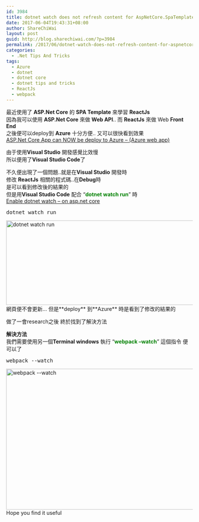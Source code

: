 ```yaml
---
id: 3984
title: dotnet watch does not refresh content for AspNetCore.SpaTemplates React / Angular
date: 2017-06-04T19:43:31+08:00
author: ShareChiWai
layout: post
guid: http://blog.sharechiwai.com/?p=3984
permalink: /2017/06/dotnet-watch-does-not-refresh-content-for-aspnetcore-spatemplates-react-angular/
categories:
  - .Net Tips And Tricks
tags:
  - Azure
  - dotnet
  - dotnet core
  - dotnet tips and tricks
  - ReactJs
  - webpack
---
```

最近使用了 **ASP.Net Core** 的 **SPA Template** 來學習 **ReactJs**  
因為我可以使用 **ASP.Net Core** 來做 **Web API**.. 而 **ReactJs** 來做 Web **Front End**  
之後便可以deploy到 **Azure** 十分方便.. 又可以很快看到效果  
<a href="https://blog.sharechiwai.com/2017/05/asp-net-core-app-can-now-be-deploy-to-azure-azure-web-app/" rel="bookmark">ASP.Net Core App can NOW be deploy to Azure – (Azure web app)</a>

由于使用**Visual Studio** 開發感覺比效慢  
所以便用了**Visual Studio Code**了

不久便出現了一個問題..就是在**Visual Studio** 開發時  
修改 **ReactJs** 相關的程式碼..在**Debug**時  
是可以看到修改後的結果的  
但是用**Visual Studio Code** 配合 &#8220;<span style="color: #008000;"><strong>dotnet watch run</strong></span>&#8221; 時  
<a href="https://blog.sharechiwai.com/2017/05/enable-dotnet-watch-on-asp-net-core/" rel="bookmark">Enable dotnet watch – on asp.net core</a>

<pre>dotnet watch run
</pre>

<img class="alignnone size-large wp-image-3987" src="https://i0.wp.com/blog.sharechiwai.com/wp-content/uploads/2017/06/dotnet-Watch-Run.png?resize=625%2C228" alt="dotnet watch run" width="625" height="228" srcset="https://i0.wp.com/blog.sharechiwai.com/wp-content/uploads/2017/06/dotnet-Watch-Run.png?resize=1024%2C373 1024w, https://i0.wp.com/blog.sharechiwai.com/wp-content/uploads/2017/06/dotnet-Watch-Run.png?resize=300%2C109 300w, https://i0.wp.com/blog.sharechiwai.com/wp-content/uploads/2017/06/dotnet-Watch-Run.png?resize=768%2C280 768w, https://i0.wp.com/blog.sharechiwai.com/wp-content/uploads/2017/06/dotnet-Watch-Run.png?resize=624%2C227 624w, https://i0.wp.com/blog.sharechiwai.com/wp-content/uploads/2017/06/dotnet-Watch-Run.png?w=1052 1052w" sizes="(max-width: 625px) 100vw, 625px" data-recalc-dims="1" />  
網頁便不會更新&#8230; 但是**deploy** 到**Azure** 時是看到了修改的結果的

做了一會research之後 終於找到了解決方法

**解決方法**  
我們需要使用另一個**Terminal windows** 執行 &#8220;<span style="color: #008000;"><strong>webpack &#8211;watch</strong></span>&#8221; 這個指令 便可以了

<pre>webpack --watch
</pre>

[<img class="alignnone size-large wp-image-3986" src="https://i1.wp.com/blog.sharechiwai.com/wp-content/uploads/2017/06/webpackWatch.png?resize=625%2C380" alt="webpack --watch" width="625" height="380" srcset="https://i1.wp.com/blog.sharechiwai.com/wp-content/uploads/2017/06/webpackWatch.png?resize=1024%2C622 1024w, https://i1.wp.com/blog.sharechiwai.com/wp-content/uploads/2017/06/webpackWatch.png?resize=300%2C182 300w, https://i1.wp.com/blog.sharechiwai.com/wp-content/uploads/2017/06/webpackWatch.png?resize=768%2C466 768w, https://i1.wp.com/blog.sharechiwai.com/wp-content/uploads/2017/06/webpackWatch.png?resize=624%2C379 624w, https://i1.wp.com/blog.sharechiwai.com/wp-content/uploads/2017/06/webpackWatch.png?w=1115 1115w" sizes="(max-width: 625px) 100vw, 625px" data-recalc-dims="1" />](https://i1.wp.com/blog.sharechiwai.com/wp-content/uploads/2017/06/webpackWatch.png)  
Hope you find it useful